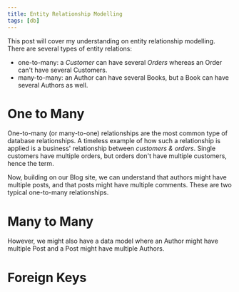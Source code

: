 ```yaml
---
title: Entity Relationship Modelling
tags: [db]
---
```


This post will cover my understanding on entity relationship modelling. There are several types of entity relations:

* one-to-many: a _Customer_ can have several _Orders_ whereas an Order can't have several Customers.
* many-to-many: an Author can have several Books, but a Book can have several Authors as well.

# One to Many

One-to-many (or many-to-one) relationships are the most common type of database relationships. A timeless example of how
such a relationship is applied is a business' relationship between _customers & orders_. Single customers have multiple
orders, but orders don't have multiple customers, hence the term.

Now, building on our Blog site, we can understand that authors might have multiple posts, and that posts might have
multiple comments. These are two typical one-to-many relationships.

# Many to Many

However, we might also have a data model where an Author might have multiple Post and a Post might have multiple
Authors.

# Foreign Keys
